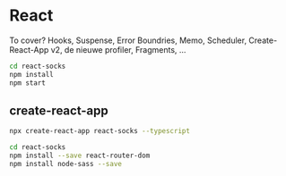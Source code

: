 React
=====

To cover?
Hooks, Suspense, Error Boundries, Memo, Scheduler, Create-React-App v2, de nieuwe profiler, Fragments, ...

```bash
cd react-socks
npm install
npm start
```


create-react-app
----------------

```bash
npx create-react-app react-socks --typescript

cd react-socks
npm install --save react-router-dom
npm install node-sass --save
```
